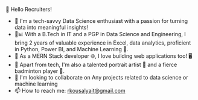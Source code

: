 👋 Hello Recruiters! 
- 🔭 I'm a tech-savvy Data Science enthusiast with a passion for turning data into meaningful insights! 
- 🌱📊 With a B.Tech in IT and a PGP in Data Science and Engineering, I bring 2 years of valuable experience in Excel, data analytics, proficient in Python, Power BI, and Machine Learning 🚀. 
- 👯 As a MERN Stack developer 🌐, I love building web applications too! 🖥️ 
- 💬 Apart from tech, I'm also a talented portrait artist 🎨 and a fierce badminton player 🏸. 
- 🤔 I'm looking to collaborate on Any projects related to data science or machine learning
- 📫 How to reach me: rkousalyait@gmail.com


